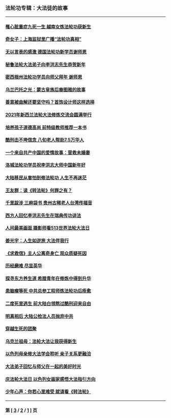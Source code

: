 ### 法轮功专辑：大法徒的故事
---
#### [罹心脏重症九死一生 越南女炼法轮功获新生](../../pages/nf1147481/n13732766.md?06220430) 
#### [奇女子：上海监狱里广播“法轮功真相”](../../pages/nf1147481/n13726443.md?06220430) 
#### [无以言表的感激 德国法轮功新学员谢师恩](../../pages/nf1147481/n13543790.md?06220430) 
#### [秘鲁法轮大法弟子向李洪志先生恭贺新年](../../pages/nf1147481/n13540182.md?06220430) 
#### [密西根州法轮功学员向师父拜年 谢师恩](../../pages/nf1147481/n13538183.md?06220430) 
#### [乌兰巴托之光：蒙古皇族后裔图雅的故事](../../pages/nf1147481/n13155759.md?06220430) 
#### [善意被曲解还要坚守吗？首饰设计师这样选择](../../pages/nf1147481/n13077575.md?06220430) 
#### [2021年新西兰法轮大法修炼交流会圆满举行](../../pages/nf1147481/n13033149.md?06220430) 
#### [培养孩子道德高尚 前特级教师推荐一本书](../../pages/nf1147481/n12938640.md?06220430) 
#### [酷刑击不垮信念 八旬老人帮助7.5万华人](../../pages/nf1147481/n12880712.md?06220430) 
#### [一个来自共产中国的爱情故事：营救未婚妻](../../pages/nf1147481/n12778386.md?06220430) 
#### [洛城法轮功学员祝李洪志大师中国新年好](../../pages/nf1147481/n12724685.md?06220430) 
#### [大陆移民从害怕到修法轮功 人生不再迷茫](../../pages/nf1147481/n12414325.md?06220430) 
#### [王友群：读《转法轮》何罪之有？](../../pages/nf1147481/n12408647.md?06220430) 
#### [千里跋涉 三麻袋书 贵州古稀老人台湾传福音](../../pages/nf1147481/n12198750.md?06220430) 
#### [西方人回忆李洪志先生在瑞典传功讲法](../../pages/nf1147481/n12099607.md?06220430) 
#### [人间最美画面 摄影师看513世界法轮大法日](../../pages/nf1147481/n12094118.md?06220430) 
#### [姜光宇：人生如逆旅 大法伴我行](../../pages/nf1147481/n12088664.md?06220430) 
#### [《求救信》主人公离奇身亡 观众质疑死因](../../pages/nf1147481/n11845215.md?06220430) 
#### [历经磨难 尽显英华](../../pages/nf1147481/n11723297.md?06220430) 
#### [探寻东方养生道 希腊青年在修炼中得到升华](../../pages/nf1147481/n11494502.md?06220430) 
#### [患脑瘤等死 中共总参工程师炼法轮功后痊愈](../../pages/nf1147481/n11466682.md?06220430) 
#### [二度死里逃生 前大陆白领熬过酷刑迎来自由](../../pages/nf1147481/n11368594.md?06220430) 
#### [明真相后 大陆公检法人员抛弃中共](../../pages/nf1147481/n11358618.md?06220430) 
#### [穿越生死的团聚](../../pages/nf1147481/n11258922.md?06220430) 
#### [乌克兰祖母：法轮大法让我获得新生](../../pages/nf1147481/n11269457.md?06220430) 
#### [以色列母亲修大法学会聆听 亲子关系更融洽](../../pages/nf1147481/n11268195.md?06220430) 
#### [大法弟子回忆与师父在一起的美好时光](../../pages/nf1147481/n11267759.md?06220430) 
#### [庆法轮大法日 以色列女画家感悟大法指引方向](../../pages/nf1147481/n11267735.md?06220430) 
#### [少年心声：你若心里难受 就请看《转法轮》](../../pages/nf1147481/n11267496.md?06220430) 

---
#### 第 [ [3](./3.md?06220430) / [2](./2.md?06220430) / [1](./1.md?06220430) ] 页
